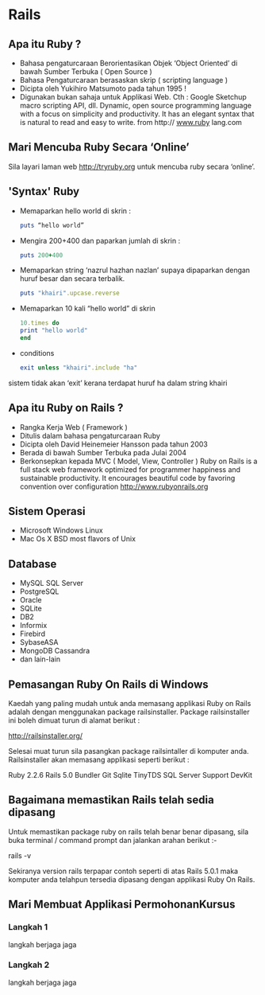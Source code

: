 # Rails

## Apa itu Ruby ?

* Bahasa pengaturcaraan Berorientasikan Objek ‘Object Oriented’ di bawah Sumber Terbuka ( Open Source )
* Bahasa Pengaturcaraan berasaskan skrip ( scripting language )
* Dicipta oleh Yukihiro Matsumoto pada tahun 1995 !
* Digunakan bukan sahaja untuk Applikasi Web. Cth : 
  Google Sketchup macro scripting API, dll.
  Dynamic, open source programming language with a focus on simplicity
  and productivity. It has an elegant syntax that is natural to read and easy to write. from http:// www.ruby lang.com

## Mari Mencuba Ruby Secara ‘Online’
Sila layari laman web http://tryruby.org untuk mencuba ruby secara ‘online’.

## 'Syntax' Ruby
- Memaparkan hello world di skrin :

  ```ruby 
  puts “hello world”
  ```
- Mengira 200+400 dan paparkan jumlah di skrin :

  ``` ruby
  puts 200+400
  ```
- Memaparkan string ‘nazrul hazhan nazlan’ supaya dipaparkan dengan huruf besar dan secara terbalik.

  ``` ruby
  puts "khairi".upcase.reverse
  ```
- Memaparkan 10 kali “hello world” di skrin

  ``` ruby
  10.times do
  print "hello world"
  end
  ```
- conditions

  ``` ruby
  exit unless "khairi".include "ha"
  ```
sistem tidak akan ‘exit’ kerana terdapat huruf ha dalam string khairi

## Apa itu Ruby on Rails ?

- Rangka Kerja Web ( Framework )
- Ditulis dalam bahasa pengaturcaraan Ruby
- Dicipta oleh David Heinemeier Hansson pada tahun 2003
- Berada di bawah Sumber Terbuka pada Julai 2004
- Berkonsepkan kepada MVC ( Model, View, Controller )
  Ruby on Rails is a full stack web framework optimized for programmer
  happiness and sustainable productivity. It encourages beautiful code by
  favoring convention over configuration http://www.rubyonrails.org

## Sistem Operasi

- Microsoft Windows Linux
- Mac Os X BSD most flavors of Unix

## Database

- MySQL SQL Server
- PostgreSQL
- Oracle
- SQLite
- DB2
- Informix
- Firebird
- SybaseASA
- MongoDB Cassandra
- dan lain-lain

## Pemasangan Ruby On Rails di Windows

Kaedah yang paling mudah untuk anda memasang applikasi Ruby on Rails adalah dengan menggunakan package railsinstaller. Package railsinstaller ini boleh dimuat turun di alamat berikut :

http://railsinstaller.org/

Selesai muat turun sila pasangkan package railsintaller di komputer anda. Railsinstaller akan memasang applikasi seperti berikut : 

Ruby 2.2.6
Rails 5.0
Bundler
Git
Sqlite
TinyTDS
SQL Server Support
DevKit

## Bagaimana memastikan Rails telah sedia dipasang

Untuk memastikan package ruby on rails telah benar benar dipasang, sila buka terminal / command prompt dan jalankan arahan berikut :- 

rails -v  

Sekiranya version rails terpapar contoh seperti di atas Rails 5.0.1 maka komputer anda telahpun tersedia dipasang dengan applikasi Ruby On Rails.


## Mari Membuat Applikasi PermohonanKursus

### Langkah 1
langkah berjaga jaga
### Langkah 2
langkah berjaga jaga




